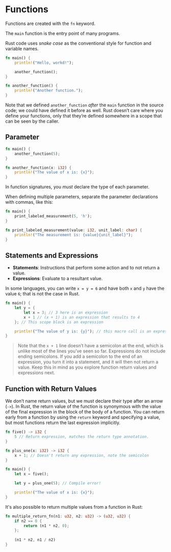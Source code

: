 # Functions
Functions are created with the `fn` keyword.

The `main` function is the entry point of many programs.

Rust code uses _snake case_ as the conventional style for function and variable names.
```rust
fn main() {
	println!("Hello, workd!");

	another_function();
}

fn another_function() {
	println!("Another function.");
}
```

Note that we defined `another_function` _after_ the `main` function in the source code; we could have defined it before as well. Rust doesn’t care where you define your functions, only that they’re defined somewhere in a scope that can be seen by the caller.
## Parameter
```rust
fn main() {
	another_function(5);
}

fn another_function(x: i32) {
	println!("The value of x is: {x}");
}
```

In function signatures, you _must_ declare the type of each parameter.

When defining multiple parameters, separate the parameter declarations with commas, like this:
```rust
fn main() {
    print_labeled_measurement(5, 'h');
}

fn print_labeled_measurement(value: i32, unit_label: char) {
    println!("The measurement is: {value}{unit_label}");
}
```
## Statements and Expressions
- **Statements**: Instructions that perform some action and to not return a value.
- **Expressions**: Evaluate to a resultant value.

In some languages, you can write `x = y = 6` and have both `x` and `y` have the value `6`; that is not the case in Rust.
```rust
fn main() {
    let y = {
        let x = 3; // 3 here is an expression
        x + 1 // (x + 1) is an expression that results to 4
    }; // This scope block is an expression

    println!("The value of y is: {y}"); // this macro call is an expression
}
```

>Note that the `x + 1` line doesn’t have a semicolon at the end, which is unlike most of the lines you’ve seen so far. Expressions do not include ending semicolons. If you add a semicolon to the end of an expression, you turn it into a statement, and it will then not return a value. Keep this in mind as you explore function return values and expressions next.
## Function with Return Values
We don’t name return values, but we must declare their type after an arrow (`->`). In Rust, the return value of the function is synonymous with the value of the final expression in the block of the body of a function. You can return early from a function by using the `return` keyword and specifying a value, but most functions return the last expression implicitly.
```rust
fn five() -> i32 {
    5 // Return expression, matches the return type annotation.
}

fn plus_one(x: i32) -> i32 {
    x + 1; // Doesn't return any expression, note the semicolon
}

fn main() {
    let x = five();

	let y = plus_one(5); // Compile error!

    println!("The value of x is: {x}");
}
```

It's also possible to return multiple values from a function in Rust:
```rust
fn multiple_return_fn(n1: u32, n2: u32) -> (u32, u32) {
	if n2 == 0 {
		return (n1 * n2, 0);
	};
	
	(n1 * n2, n1 / n2)
}
```